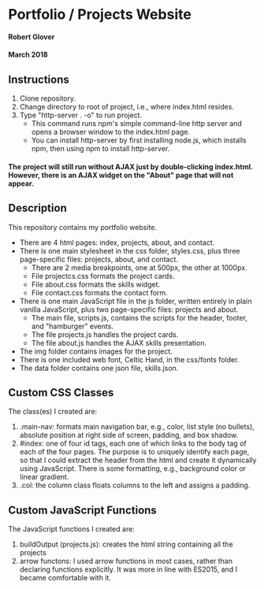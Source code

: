 # Portfolio / Projects Website

#### Robert Glover
####  March 2018

## Instructions

1. Clone repository.
2. Change directory to root of project, i.e., where index.html resides.
3. Type "http-server . -o" to run project.
   * This command runs npm's simple command-line http server and opens a browser window to the index.html page.
   * You can install http-server by first installing node.js, which installs npm, then using npm to install http-server. 

#### The project will still run without AJAX just by double-clicking index.html.  However, there is an AJAX widget on the "About" page that will not appear.

## Description

This repository contains my portfolio website.

* There are 4 html pages: index, projects, about, and contact.
* There is one main stylesheet in the css folder, styles.css, plus three page-specific files: projects, about, and contact.
  * There are 2 media breakpoints, one at 500px, the other at 1000px.
  * File projectcs.css formats the project cards.
  * File about.css formats the skills widget.
  * File contact.css formats the contact form.
* There is one main JavaScript file in the js folder, written entirely in plain vanilla JavaScript, plus two page-specific files: projects and about.
  * The main file, scripts.js, contains the scripts for the header, footer, and "hamburger" events.
  * The file projects.js handles the project cards.
  * The file about.js handles the AJAX skills presentation.
* The img folder contains images for the project.
* There is one included web font, Celtic Hand, in the css/fonts folder.
* The data folder contains one json file, skills.json.

## Custom CSS Classes

The class(es) I created are:

1. .main-nav: formats main navigation bar, e.g., color, list style (no bullets), absolute position at right side of screen, padding, and box shadow.
2. #index: one of four id tags, each one of which links to the body tag of each of the four pages.  The purpose is to uniquely identify each page, so that I could extract the header from the html and create it dynamically using JavaScript.  There is some formatting, e.g., background color or linear gradient.
3. .col: the column class floats columns to the left and assigns a padding.

## Custom JavaScript Functions
The JavaScript functions I created are:

1. buildOutput (projects.js): creates the html string containing all the projects
2. arrow functons: I used arrow functions in most cases, rather than declaring functions explicitly.  It was more in line with ES2015, and I became comfortable with it.
